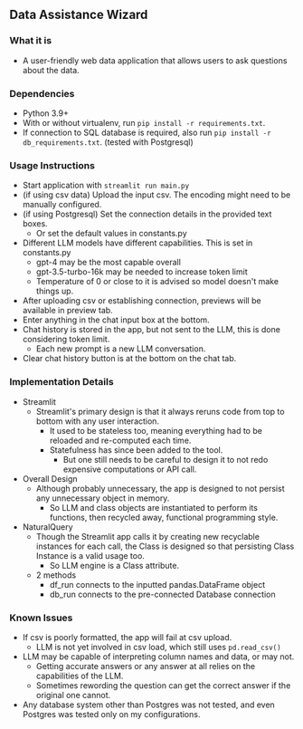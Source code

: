 ## Data Assistance Wizard

### What it is
 - A user-friendly web data application that allows users to ask questions about the data.

### Dependencies
 - Python 3.9+
 - With or without virtualenv, run ```pip install -r requirements.txt```.
 - If connection to SQL database is required, also run ```pip install -r db_requirements.txt```. (tested with Postgresql)

### Usage Instructions
 - Start application with ```streamlit run main.py```
 - (if using csv data) Upload the input csv. The encoding might need to be manually configured.
 - (if using Postgresql) Set the connection details in the provided text boxes.
   - Or set the default values in constants.py
 - Different LLM models have different capabilities. This is set in constants.py
   - gpt-4 may be the most capable overall
   - gpt-3.5-turbo-16k may be needed to increase token limit
   - Temperature of 0 or close to it is advised so model doesn't make things up.
 - After uploading csv or establishing connection, previews will be available in preview tab.
 - Enter anything in the chat input box at the bottom.
 - Chat history is stored in the app, but not sent to the LLM, this is done considering token limit.
   - Each new prompt is a new LLM conversation.
 - Clear chat history button is at the bottom on the chat tab.


### Implementation Details
 - Streamlit
   - Streamlit's primary design is that it always reruns code from top to bottom with any user interaction.
     - It used to be stateless too, meaning everything had to be reloaded and re-computed each time.
     - Statefulness has since been added to the tool.
       - But one still needs to be careful to design it to not redo expensive computations or API call.
 - Overall Design
   - Although probably unnecessary, the app is designed to not persist any unnecessary object in memory.
     - So LLM and class objects are instantiated to perform its functions, then recycled away, functional programming style.
 - NaturalQuery
   - Though the Streamlit app calls it by creating new recyclable instances for each call, the Class is designed so that persisting Class Instance is a valid usage too.
     - So LLM engine is a Class attribute.
   - 2 methods
     - df_run connects to the inputted pandas.DataFrame object
     - db_run connects to the pre-connected Database connection

### Known Issues
 - If csv is poorly formatted, the app will fail at csv upload.
   - LLM is not yet involved in csv load, which still uses ```pd.read_csv()```
 - LLM may be capable of interpreting column names and data, or may not.
   - Getting accurate answers or any answer at all relies on the capabilities of the LLM.
   - Sometimes rewording the question can get the correct answer if the original one cannot.
 - Any database system other than Postgres was not tested, and even Postgres was tested only on my configurations.